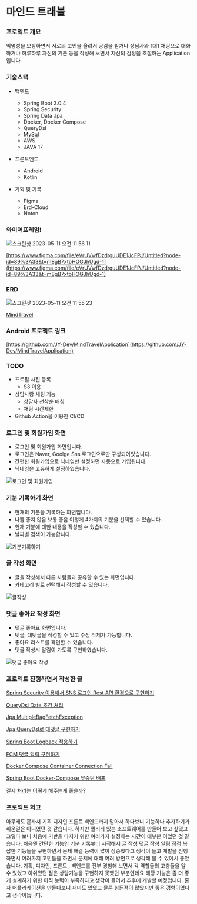 # 마인드 트래블

### 프로젝트 개요
익명성을 보장하면서 서로의 고민을 올려서 공감을 받거나 상담사와 1대1 채팅으로 대화하거나 하루하루 자신의 기분 등을 작성해 보면서 자신의 감정을 조절하는 Application 입니다.

### 기술스택

- 백엔드
    - Spring Boot 3.0.4
    - Spring Security
    - Spring Data Jpa
    - Docker, Docker Compose
    - QueryDsl
    - MySql
    - AWS
    - JAVA 17

- 프론트엔드
    - Android
    - Kotlin
    

- 기획 및 기록
    - Figma
    - Erd-Cloud
    - Noton
    

### 와이어프레임!
![스크린샷 2023-05-11 오전 11 56 11](https://github.com/JY-Dev/MindTravelSpringProject/assets/45057493/a48118da-72fd-4dab-8fc0-feb66118fdc4)


[https://www.figma.com/file/eVrUVwfDzdrguUDE1JcFPJ/Untitled?node-id=89%3A33&t=m8gB7xtbHOGJhUgd-1](https://www.figma.com/file/eVrUVwfDzdrguUDE1JcFPJ/Untitled?node-id=89%3A33&t=m8gB7xtbHOGJhUgd-1)

### ERD
![스크린샷 2023-05-11 오전 11 55 23](https://github.com/JY-Dev/MindTravelSpringProject/assets/45057493/be33cdfa-6710-426a-bce0-9c48de69a767)

[MindTravel](https://www.erdcloud.com/d/TPdEDQWooRWKrJDnZ)

### Android 프로젝트 링크

[https://github.com/JY-Dev/MindTravelApplication](https://github.com/JY-Dev/MindTravelApplication)

### TODO
- 프로필 사진 등록
    - S3 이용
- 상담사랑 채팅 기능
    - 상담사 선착순 매칭
    - 채팅 시간제한
- Github Action을 이용한 CI/CD

### 로그인 및 회원가입 화면
- 로그인 및 회원가입 화면입니다. 
- 로그인은 Naver, Goolge Sns 로그인으로만 구성되어있습니다.
- 간편한 회원가입으로 닉네임만 설정하면 자동으로 가입됩니다.
- 닉네임은 고유하게 설정하였습니다.

![로그인 및 회원가입](https://user-images.githubusercontent.com/45057493/233777008-3c666c4e-90d2-4dee-af43-3454617a399e.gif)

### 기분 기록하기 화면
- 현재의 기분을 기록하는 화면입니다.
- 나쁨 좋지 않음 보통 좋음 이렇게 4가지의 기분을 선택할 수 있습니다.
- 현재 기분에 대한 내용을 작성할 수 있습니다.
- 날짜별 검색이 가능합니다.

![기분기록하기](https://user-images.githubusercontent.com/45057493/233777037-e99920f2-5a31-4d4d-9199-53369f454026.gif)

### 글 작성 화면
- 글을 작성해서 다른 사람들과 공유할 수 있는 화면입니다.
- 카테고리 별로 선택해서 작성할 수 있습니다.

![글작성](https://user-images.githubusercontent.com/45057493/233777070-6d1395f2-597d-4e68-9c09-77912437b3e6.gif)

### 댓글 좋아요 작성 화면
- 댓글 좋아요 화면입니다.
- 댓글, 대댓글을 작성할 수 있고 수정 삭제가 가능합니다.
- 좋아요 리스트를 확인할 수 있습니다.
- 댓글 작성시 알림이 가도록 구현하였습니다.

![댓글 좋아요 작성](https://user-images.githubusercontent.com/45057493/233777105-6c22779e-a140-4ce9-86a4-792f0da2c5d4.gif)

### 프로젝트 진행하면서 작성한 글

[Spring Security 이용해서 SNS 로그인 Rest API 환경으로 구현하기](https://velog.io/@kjy0302014/Spring-Security-이용해서-SNS-로그인-Rest-API-환경으로-구현하기)

[QueryDsl Date 조건 처리](https://velog.io/@kjy0302014/QueryDsl-Date-조건-처리)

[Jpa MultipleBagFetchException](https://velog.io/@kjy0302014/Jpa-MultipleBagFetchException)

[Jpa QueryDsl로 대댓글 구현하기](https://velog.io/@kjy0302014/Jpa-QueryDsl로-대댓글-구현하기)

[Spring Boot Logback 적용하기](https://velog.io/@kjy0302014/Spring-Boot-LogBack-%EC%A0%81%EC%9A%A9%ED%95%98%EA%B8%B0)

[FCM 댓글 알림 구현하기](https://velog.io/@kjy0302014/FCM-%EB%8C%93%EA%B8%80-%EC%95%8C%EB%A6%BC-%EA%B5%AC%ED%98%84%ED%95%98%EA%B8%B0)

[Docker Compose Container Connection Fail](https://velog.io/@kjy0302014/Docker-Compose-Container-Connection-Fail)

[Spring Boot Docker-Compose 무중단 배포](https://velog.io/@kjy0302014/Spring-Boot-Docker-Compose-%EB%AC%B4%EC%A4%91%EB%8B%A8-%EB%B0%B0%ED%8F%AC)

[결제 처리는 어떻게 해주는게 좋을까?](https://velog.io/@kjy0302014/%EA%B2%B0%EC%A0%9C-%EC%B2%98%EB%A6%AC%EB%8A%94-%EC%96%B4%EB%96%BB%EA%B2%8C-%ED%95%B4%EC%A3%BC%EB%8A%94%EA%B2%8C-%EC%A2%8B%EC%9D%84%EA%B9%8C)

### 프로젝트 회고
아무래도 혼자서 기획 디자인 프론트 백엔드까지 맡아서 하다보니 기능하나 추가하기가 쉬운일은 아니였던 것 같습니다. 하지만 퀄리티 있는 소프트웨어를 만들어 보고 싶었고 그렇다 보니 처음에 기반을 다지기 위한 여러가지 설정하는 시간이 대부분 이었던 것 같습니다. 처음엔 간단한 기능인 기분 기록부터 시작해서 글 작성 댓글 작성 알림 점점 복잡한 기능들을 구현하면서 문제 해결 능력이 많이 상승했다고 생각이 들고 개발을 진행하면서 여러가지 고민들을 하면서 문제에 대해 여러 방면으로 생각해 볼 수 있어서 좋았습니다. 기획, 디자인, 프론트 , 백엔드를 전부 경험해 보면서 각 역할들의 고충들을 알 수 있었고 아쉬웠던 점은 상담기능을 구현하지 못했던 부분인데요 해당 기능은 좀 더 좋게 설계하기 위한 아직 능력이 부족하다고 생각이 들어서 추후에 개발할 예정입니다. 혼자 어플리케이션을 만들다보니 재미도 있었고 물론 힘든점이 많았지만 좋은 경험이었다고 생각이듭니다.
